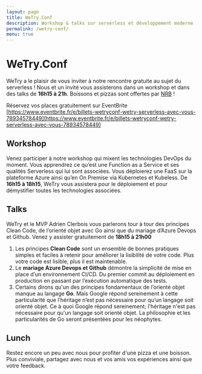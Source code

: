 ```yaml
---
layout: page
title: WeTry.Conf
description: Workshop & talks sur serverless et développement moderne 
permalink: /wetry-conf/
menu: true
---
```


# WeTry.Conf

WeTry a le plaisir de vous inviter à notre rencontre gratuite au sujet du serverless ! Nous et un invité vous assisterons dans un workshop et dans des talks de **16h15 à 21h**. Boissons et pizzas sont offertes par [NRB](https://www.nrb.be) !

Réservez vos places gratuitement sur EventBrite [https://www.eventbrite.fr/e/billets-wetryconf-wetry-serverless-avec-vous-78934578449](https://www.eventbrite.fr/e/billets-wetryconf-wetry-serverless-avec-vous-78934578449)

## Workshop

Venez participer à notre workshop qui mixent les technologies DevOps du moment. Vous apprendrez ce qu’est une Function as a Service et ses qualités Serverless qui lui sont associées. Vous déploierez une FaaS sur la plateforme Azure ainsi qu’en On Premise via Kubernetes et Kubeless. De **16h15 à 18h15**, WeTry vous assistera pour le déploiement et pour démystifier toutes les technologies associées. 

## Talks

WeTry et le MVP Adrien Clerbois vous parlerons tour à tour des principes Clean Code, de l’orienté objet avec Go ainsi que du mariage d’Azure Devops et Github. Venez y assister gratuitement de **18h15 à 21h00**

1) Les principes **Clean Code** sont un ensemble de bonnes pratiques simples et faciles à retenir pour améliorer la lisibilité de votre code. Plus votre code est lisible, plus il est maintenable. 
2) Le **mariage Azure Devops et Github** démontre la simplicité de mise en place d’un environnement CI/CD. Du premier commit au déploiement en production en passant par l’exécution automatique des tests. 
3) Certains dirons qu'un des principes fondamentaux de l’orienté objet manque au langage **Go**. Mais Google répond sereinement à cette particularité que l’héritage n’est pas nécessaire pour qu’un langage soit orienté objet. Ce à quoi Google répond sereinement; l'héritage n'est pas nécessaire pour qu'un langage soit orienté objet. La philosophie et les particularités de Go seront présentées pour les néophytes.

## Lunch

Restez encore un peu avec nous pour profiter d'une pizza et une boisson.
Plus conviviale, partagez avec nous et vos amis vos expériences ainsi que votre feedback.
